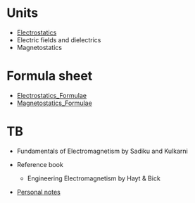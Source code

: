 # Units
- [Electrostatics](./Electrostatics.md)
- Electric fields and dielectrics
- Magnetostatics

# Formula sheet
- [Electrostatics_Formulae](Electrostatics_Formulae.md)
- [Magnetostatics_Formulae](Magnetostatics_Formulae.md)

# TB
- Fundamentals of Electromagnetism by Sadiku and Kulkarni
- Reference book
	- Engineering Electromagnetism by Hayt & Bick

- [Personal notes](Coordinate%20System.md)
